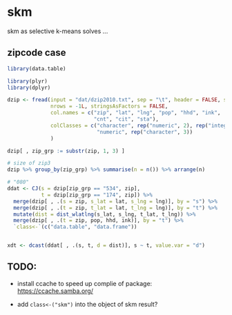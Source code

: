<!-- README.md is generated from README.Rmd. Please edit that file -->
skm
===

skm as selective k-means solves ...

zipcode case
------------

``` r
library(data.table)

library(plyr)
library(dplyr)

dzip <- fread(input = "dat/dzip2010.txt", sep = "\t", header = FALSE, skip = 0L,
              nrows = -1L, stringsAsFactors = FALSE, 
              col.names = c("zip", "lat", "lng", "pop", "hhd", "ink", 
                            "cnt", "cit", "sta"),
              colClasses = c("character", rep("numeric", 2), rep("integer", 2), 
                             "numeric", rep("character", 3))
              )

dzip[ , zip_grp := substr(zip, 1, 3) ]

# size of zip3
dzip %>% group_by(zip_grp) %>% summarise(n = n()) %>% arrange(n)

# "080"
ddat <- CJ(s = dzip[zip_grp == "534", zip],
           t = dzip[zip_grp == "174", zip]) %>%
  merge(dzip[ , .(s = zip, s_lat = lat, s_lng = lng)], by = "s") %>%
  merge(dzip[ , .(t = zip, t_lat = lat, t_lng = lng)], by = "t") %>%
  mutate(dist = dist_wlatlng(s_lat, s_lng, t_lat, t_lng)) %>%
  merge(dzip[ , .(t = zip, pop, hhd, ink)], by = "t") %>%
  `class<-`(c("data.table", "data.frame"))


xdt <- dcast(ddat[ , .(s, t, d = dist)], s ~ t, value.var = "d")
```

TODO:
-----

-   install ccache to speed up complie of package: <https://ccache.samba.org/>

-   add `class<-("skm")` into the object of skm result?
